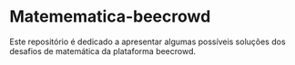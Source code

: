 # Matemematica-beecrowd
Este repositório é dedicado a apresentar algumas possíveis soluções dos desafios de matemática da plataforma beecrowd.
